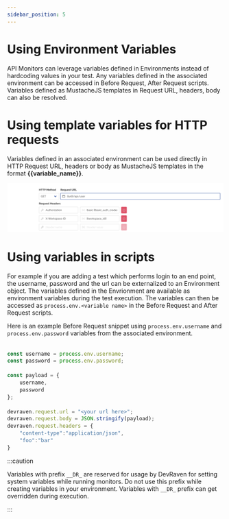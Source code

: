 ```yaml
---
sidebar_position: 5
---
```


# Using Environment Variables

API Monitors can leverage variables defined in Environments instead of hardcoding values in your test. Any variables defined in the associated environment can be accessed in Before Request, After Request scripts. Variables defined as MustacheJS templates in Request URL, headers, body can also be resolved.

# Using template variables for HTTP requests
Variables defined in an associated environment can be used directly in HTTP Request URL, headers or body as MustacheJS templates in the format **{{variable_name}}**.

![Template variables](/img/api-mustache-templates.png)

# Using variables in scripts
For example if you are adding a test which performs login to an end point, the username, password and the url can be externalized to an Environment object. The variables defined in the Envrionment are available as environment variables during the test execution. The variables can then be accessed as `process.env.<variable name>` in the Before Request and After Request scripts.

Here is an example Before Request snippet using `process.env.username` and `process.env.password` variables from the associated environment.

```js

const username = process.env.username;
const password = process.env.password;

const payload = {
    username,
    password
};

devraven.request.url = "<your url here>";
devraven.request.body = JSON.stringify(payload);
devraven.request.headers = {
    "content-type":"application/json",
    "foo":"bar"
}

```

:::caution

Variables with prefix `__DR_` are reserved for usage by DevRaven for setting system variables while running monitors. Do not use this prefix while creating variables in your environment. Variables with `__DR_` prefix can get overridden during execution.

:::